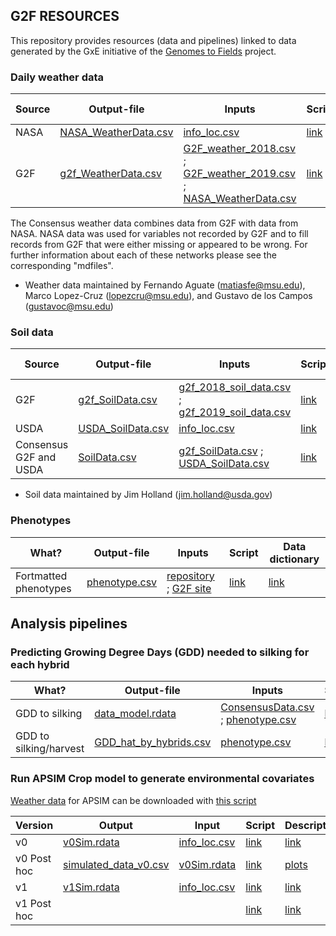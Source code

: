 ## G2F RESOURCES


This repository provides resources (data and pipelines) linked to data generated by the GxE initiative of the [Genomes to Fields](https://www.genomes2fields.org/) project.

### Daily weather data

|Source |Output-file|Inputs|Script|Data dictionary|
|---------|------|------|------|--------|
| NASA |[NASA_WeatherData.csv](https://github.com/QuantGen/G2F_RESOURCES/blob/main/Data/OutputFiles/NASA_WeatherData.csv)|[info_loc.csv](https://github.com/QuantGen/G2F_RESOURCES/blob/main/Data/OutputFiles/info_loc.csv)|[link](https://github.com/QuantGen/G2F_RESOURCES/blob/main/Rcodes/NASAWeatherData.R)| [link](https://github.com/QuantGen/G2F_RESOURCES/blob/main/mdfiles/NASAWeatherData.md) |
| G2F |  [g2f_WeatherData.csv](https://github.com/QuantGen/G2F_RESOURCES/blob/main/Data/OutputFiles/g2f_WeatherData.csv)  | [G2F_weather_2018.csv](https://github.com/QuantGen/G2F_RESOURCES/blob/main/Data/EnvironmentalCovariates/G2F_weather_2018.csv.zip) ; [G2F_weather_2019.csv](https://github.com/QuantGen/G2F_RESOURCES/blob/main/Data/EnvironmentalCovariates/G2F_weather_2019.csv.zip) ; [NASA_WeatherData.csv](https://github.com/QuantGen/G2F_RESOURCES/blob/main/Data/OutputFiles/NASA_WeatherData.csv) | [link](https://github.com/QuantGen/G2F_RESOURCES/blob/main/Rcodes/g2f_WeatherData.R)  | [link](https://github.com/QuantGen/G2F_RESOURCES/blob/main/mdfiles/g2f_WeatherData.md) |

The Consensus weather data combines data from G2F with data from NASA. NASA data was used for variables not recorded by G2F and to fill records from G2F that were either missing or appeared to be wrong. For further information about each of these networks please see the corresponding "mdfiles".
* Weather data maintained by Fernando Aguate (matiasfe@msu.edu), Marco Lopez-Cruz (lopezcru@msu.edu), and Gustavo de los Campos (gustavoc@msu.edu)

### Soil data

|Source |Output-file|Inputs|Script|Data dictionary|
|---------|------|------|------|--------|
| G2F |[g2f_SoilData.csv](https://github.com/QuantGen/G2F_RESOURCES/blob/main/Data/OutputFiles/g2f_SoilData.csv) | [g2f_2018_soil_data.csv](https://github.com/QuantGen/G2F_RESOURCES/blob/main/Data/Metadata/g2f_2018_soil_data.csv) ; [g2f_2019_soil_data.csv](https://github.com/QuantGen/G2F_RESOURCES/blob/main/Data/Metadata/g2f_2019_soil_data.csv) | [link](https://github.com/QuantGen/G2F_RESOURCES/blob/main/Rcodes/g2f_SoilData.R) | [link](https://github.com/QuantGen/G2F_RESOURCES/blob/main/mdfiles/g2f_soil_data.md) |
| USDA |[USDA_SoilData.csv](https://github.com/QuantGen/G2F_RESOURCES/blob/main/Data/OutputFiles/USDA_SoilData.csv) | [info_loc.csv](https://github.com/QuantGen/G2F_RESOURCES/blob/main/Data/OutputFiles/info_loc.csv) | [link](https://github.com/QuantGen/G2F_RESOURCES/blob/main/Rcodes/SoilDataCode.R) | [link](https://github.com/QuantGen/G2F_RESOURCES/blob/main/mdfiles/soil_data_from_USDA.md) |
| Consensus G2F and USDA | [SoilData.csv](https://github.com/QuantGen/G2F_RESOURCES/blob/main/Data/OutputFiles/SoilData.csv) | [g2f_SoilData.csv](https://github.com/QuantGen/G2F_RESOURCES/blob/main/Data/OutputFiles/g2f_SoilData.csv) ; [USDA_SoilData.csv](https://github.com/QuantGen/G2F_RESOURCES/blob/main/Data/OutputFiles/USDA_SoilData.csv) | [link](https://github.com/QuantGen/G2F_RESOURCES/blob/main/Rcodes/Consensus_SoilData.R) | [link](https://github.com/QuantGen/G2F_RESOURCES/blob/main/mdfiles/Consensus_SoilData.md) | 
* Soil data maintained by Jim Holland (jim.holland@usda.gov)

### Phenotypes

|What?|Output-file|Inputs|Script|Data dictionary|
|---------|------|------|------|--------|
|Fortmatted phenotypes |[phenotype.csv](https://github.com/QuantGen/G2F_RESOURCES/blob/main/Data/OutputFiles/phenotypes.csv)|[repository](https://github.com/QuantGen/G2F_RESOURCES/tree/main/Data/Phenotypes) ; [G2F site](https://www.genomes2fields.org/resources/)|[link](https://github.com/QuantGen/G2F_RESOURCES/blob/main/Rcodes/Phenotypes.R) | [link](https://github.com/QuantGen/G2F_RESOURCES/blob/main/mdfiles/phenotypes.md)|

## Analysis pipelines

### Predicting Growing Degree Days (GDD) needed to silking for each hybrid

|What? |Output-file|Inputs|Script|
|---------|------|------|------|
| GDD to silking | [data_model.rdata](https://github.com/QuantGen/G2F_RESOURCES/blob/main/Data/GDDtoFlowering/data_model.rdata) | [ConsensusData.csv](https://github.com/QuantGen/G2F_RESOURCES/blob/main/Data/OutputFiles/ConsensusData.csv) ; [phenotype.csv](https://github.com/QuantGen/G2F_RESOURCES/blob/main/Data/OutputFiles/phenotypes.csv) | [link](https://github.com/QuantGen/G2F_RESOURCES/blob/main/mdfiles/GDDPredictFlowering.md) |
| GDD to silking/harvest| [GDD_hat_by_hybrids.csv](https://github.com/QuantGen/G2F_RESOURCES/blob/main/Data/OutputFiles/GDD_hat_by_hybrids.csv) | [phenotype.csv](https://github.com/QuantGen/G2F_RESOURCES/blob/main/Data/OutputFiles/phenotypes.csv) | [link](https://github.com/QuantGen/G2F_RESOURCES/blob/main/mdfiles/GDDPredict_MM.md) |

### Run APSIM Crop model to generate environmental covariates

[Weather data](https://github.com/QuantGen/G2F_RESOURCES/blob/main/Data/APSIM_sim/Weather_data.csv) for APSIM can be downloaded with [this script](https://github.com/QuantGen/G2F_RESOURCES/blob/main/Rcodes/APSIM_getWeather.R)

| Version | Output | Input | Script | Description |
|---------|--------|-------|--------|-------------|
|   v0    | [v0Sim.rdata](https://github.com/QuantGen/G2F_RESOURCES/blob/main/Data/APSIM_sim/v0Sim.rdata) | [info_loc.csv](https://github.com/QuantGen/G2F_RESOURCES/blob/main/Data/OutputFiles/info_loc.csv) | [link](https://github.com/QuantGen/G2F_RESOURCES/blob/main/Rcodes/APSIM_v0_code.R) | [link](https://github.com/QuantGen/G2F_RESOURCES/blob/main/mdfiles/APSIM_v0.md) |
| v0 Post hoc | [simulated_data_v0.csv](https://github.com/QuantGen/G2F_RESOURCES/blob/main/Data/OutputFiles/simulated_data_v0.csv) | [v0Sim.rdata](https://github.com/QuantGen/G2F_RESOURCES/blob/main/Data/APSIM_sim/v0Sim.rdata) | [link](https://github.com/QuantGen/G2F_RESOURCES/blob/main/Rcodes/APSIM_v0_posthoc.R) | [plots](https://github.com/QuantGen/G2F_RESOURCES/blob/main/mdfiles/simulation_plots.md) |
|   v1    | [v1Sim.rdata](https://github.com/QuantGen/G2F_RESOURCES/blob/main/Data/APSIM_sim/v1Sim.rdata) | [info_loc.csv](https://github.com/QuantGen/G2F_RESOURCES/blob/main/Data/OutputFiles/info_loc.csv) |   [link](https://github.com/QuantGen/G2F_RESOURCES/blob/main/Rcodes/APSIM_v1_code.R)     |     [link](https://github.com/QuantGen/G2F_RESOURCES/blob/main/mdfiles/APSIM_v1.md)       |
| v1 Post hoc |                  |                        |   [link](https://github.com/QuantGen/G2F_RESOURCES/blob/main/Rcodes/APSIM_v1_posthoc.R)     |     [link]()       |

<!-- 
 - [Tools to examine weather data](https://github.com/QuantGen/G2F_RESOURCES/blob/main/ExamineEnvData.md)
       - Consensus data: [wdaily_final.csv](https://github.com/QuantGen/G2F_RESOURCES/blob/main/Data/OutputFiles/wdaily_final.csv)
  - [Calculate growing degree days (GDD) and predict flowering date](https://github.com/QuantGen/G2F_RESOURCES/blob/main/GDDPredictFlowering.md)

 - [Baseline model with lme4]()
 - [Genomic relationships and DNA-derived PCs]()
 - [Genomic Regession using BGLR]()
 - [...]
-->
 
